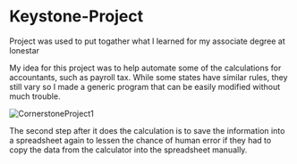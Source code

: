 # Keystone-Project
Project was used to put togather what I learned for my associate degree at lonestar

My idea for this project was to help automate some of the calculations for accountants, such as payroll tax. While some states have similar rules, they still vary so I made a generic program that can be easily modified without much trouble. 

![CornerstoneProject1](https://github.com/user-attachments/assets/39689f75-eff4-40f9-a5aa-074ee516f9a3)

The second step after it does the calculation is to save the information into a spreadsheet again to lessen the chance of human error if they had to copy the data from the calculator into the spreadsheet manually.

